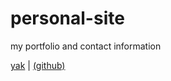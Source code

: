 # personal-site
my portfolio and contact information

[yak](https://scottfwlr-yak.herokuapp.com) | [(github)](https://github.com/scottfwlr/yak)

